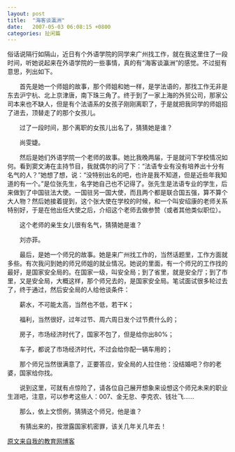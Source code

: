 ```yaml
---
layout: post
title:  "海客谈瀛洲"
date:   2007-05-03 06:08:15 +0800
categories: 扯闲篇
---
```

俗话说隔行如隔山，近日有个外语学院的同学来广州找工作，就在我这里住了一段时间，听她说起来在外语学院的一些事情，真的有“海客谈瀛洲”的感觉。不过挺有意思，列出如下。

 <!-- more -->

　　首先是她一个师姐的故事，那个师姐和她一样，是学法语的，那找工作无非是东去沪宁杭、北上京津唐，南下珠三角了。终于到了一家上海的外贸公司，那家公司本来也不缺人，但是有个法语系的女孩子刚刚离职了，于是就把我同学的师姐招了进去，顶替走了的那个女孩儿。

　　过了一段时间，那个离职的女孩儿出名了，猜猜她是谁？

　　尚雯婕。

　　然后是她们外语学院一个老师的故事。她比我晚两届，于是就问下学校情况如何。看到窦文涛在主持节目，我就偶尔的问了下：“法语专业有没有培养出十分有名气的人？”她想了想，说：“没特别出名的吧，也许是我不知道，但是近些年我知道的有一个。”是位张先生，名字她自己也不记得了。张先生是法语专业的学生，后来做到了中国驻法大使。一国驻另一国大使，而且两个都是联合国五强，算不算个大人物？然后她接着提到，这个张大使在学校的时候，和一个叫安绍康的老师关系特别好，于是在他出任大使之后，介绍这个老师去做参赞（或者其他类似职位）。

　　这个老师的亲生女儿很有名气，猜猜她是谁？

　　刘亦菲。

　　最后，是她一个师兄的故事。她是来广州找工作的，当然话题里，工作方面就多些。有次我问到她的师兄师姐的就业情况。她说的里面，有一个师兄的工作找的最好，是国家安全局的。在国家一级，叫安全局；到了省里，就是安全厅；到了市里，又是安全局，大概这样，那个师兄去的，是国家安全局。笔试面试很多轮过去了，终于通过，然后安全局的人给他谈条件：

　　薪水，不可能太高，当然也不低，若干K；

　　福利，当然很好，过年过节、周六周日发个过节费什么的；

　　房子，市场经济时代了，国家不包了，但是给你出80%；

　　车子，都说了市场经济时代，不过会给你配一辆车用的；

　　那个师兄当然很满意了，正要答应，安全局的人拉住他：没结婚吧？你的老婆，国家给你找。

　　说到这里，可就有点惊险了，请各位自己展开想象来设想这个师兄未来的职业生涯吧，注意，可以参考这些人：007、金无怠、李克农、钱壮飞……

　　那么，依上文惯例，猜猜这个师兄，他是谁？

　　有猜出来的，按泄露国家机密罪，该关几年关几年去！

[原文来自我的教育网博客][原文来自我的教育网博客]

[原文来自我的教育网博客]: http://teacher.edu.cn/pc/article/200705/333834.html
